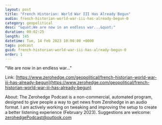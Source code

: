 ```yaml
---
layout: post
title: "French Historian: World War III Has Already Begun"
audio: french-historian-world-war-iii-has-already-begun-0
category: geopolitical
desc: "&quot;We are now in an endless war...&quot;"
duration: 00:02:25
length: 145
datetime: Tue, 14 Feb 2023 10:00:00 +0000
tags: podcast
guid: french-historian-world-war-iii-has-already-begun-0
order: 1
---
```

&quot;We are now in an endless war...&quot;

Link: [https://www.zerohedge.com/geopolitical/french-historian-world-war-iii-has-already-begun](https://www.zerohedge.com/geopolitical/french-historian-world-war-iii-has-already-begun)

About: The Zerohedge Podcast is a non-commercial, automated program, designed to give people a way to get news from Zerohedge in an audio format.  I am actively working on tweaking and improving the setup to create a better listening experience (February 2023).  Suggestions are welcome: [zerohedgePodcast@outlook.com](mailto:zerohedgePodcast@outlook.com)